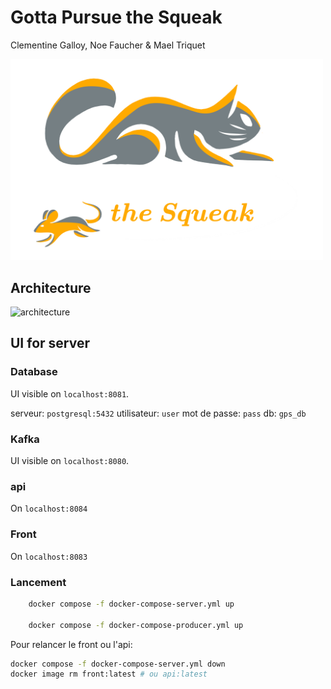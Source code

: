 # Gotta Pursue the Squeak
Clementine Galloy, Noe Faucher & Mael Triquet

<img src="rsc/logo_gpsqueak.png" width="500em">


## Architecture

![architecture](rsc/schéma%20structure%20projet%20GPS.jpg)


## UI for server

### Database 
UI visible on `localhost:8081`.

serveur: `postgresql:5432`
utilisateur: `user`
mot de passe: `pass`
db: `gps_db`

### Kafka 
UI visible on `localhost:8080`.

### api
On `localhost:8084`

### Front
On `localhost:8083`


### Lancement

```sh
    docker compose -f docker-compose-server.yml up

    docker compose -f docker-compose-producer.yml up
```


Pour relancer le front ou l'api:
```sh
docker compose -f docker-compose-server.yml down
docker image rm front:latest # ou api:latest
```
